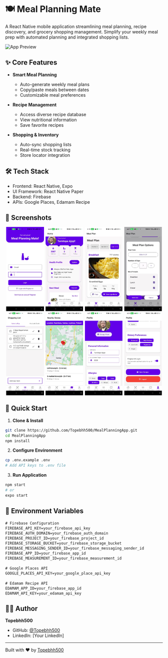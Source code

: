 # 🍽️ Meal Planning Mate

A React Native mobile application streamlining meal planning, recipe discovery, and grocery shopping management. Simplify your weekly meal prep with automated planning and integrated shopping lists.

![App Preview](app-preview.gif)

## ✨ Core Features

- **Smart Meal Planning**

  - Auto-generate weekly meal plans
  - Copy/paste meals between dates
  - Customizable meal preferences

- **Recipe Management**

  - Access diverse recipe database
  - View nutritional information
  - Save favorite recipes

- **Shopping & Inventory**
  - Auto-sync shopping lists
  - Real-time stock tracking
  - Store locator integration

## 🛠️ Tech Stack

- Frontend: React Native, Expo
- UI Framework: React Native Paper
- Backend: Firebase
- APIs: Google Places, Edamam Recipe

## 📱 Screenshots

<div align="center">
  <div style="display: flex; flex-wrap: wrap; gap: 1%; justify-content: center;">
    <img src="screenshots/1.jpg" width="24%" alt="Login Screen"/>
    <img src="screenshots/2.jpg" width="24%" alt="Home Screen"/>
    <img src="screenshots/3.jpg" width="24%" alt="Meal Plan"/>
    <img src="screenshots/4.jpg" width="24%" alt="Generate Meal"/>
    <img src="screenshots/5.jpg" width="24%" alt="Shopping List"/>
    <img src="screenshots/6.jpg" width="24%" alt="Nearby Stores"/>
    <img src="screenshots/7.jpg" width="24%" alt="Profile Page"/>
    <img src="screenshots/8.jpg" width="24%" alt="Logout Option"/>
  </div>
</div>

## 🚀 Quick Start

1. **Clone & Install**

```bash
git clone https://github.com/Topebhh500/MealPlanningApp.git
cd MealPlanningApp
npm install
```

2. **Configure Environment**

```bash
cp .env.example .env
# Add API keys to .env file
```

3. **Run Application**

```bash
npm start
# or
expo start
```

## 🔑 Environment Variables

```env
# Firebase Configuration
FIREBASE_API_KEY=your_firebase_api_key
FIREBASE_AUTH_DOMAIN=your_firebase_auth_domain
FIREBASE_PROJECT_ID=your_firebase_project_id
FIREBASE_STORAGE_BUCKET=your_firebase_storage_bucket
FIREBASE_MESSAGING_SENDER_ID=your_firebase_messaging_sender_id
FIREBASE_APP_ID=your_firebase_app_id
FIREBASE_MEASUREMENT_ID=your_firebase_measurement_id

# Google Places API
GOOGLE_PLACES_API_KEY=your_google_place_api_key

# Edamam Recipe API
EDAMAM_APP_ID=your_firebase_app_id
EDAMAM_API_KEY=your_edamam_api_key
```

## 👨‍💻 Author

**Topebhh500**

- GitHub: [@Topebhh500](https://github.com/Topebhh500)
- LinkedIn: [Your LinkedIn]

---

Built with ❤️ by [Topebhh500](https://github.com/Topebhh500)
